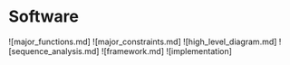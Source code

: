 Software
========

![major_functions.md]
![major_constraints.md]
![high_level_diagram.md]
![sequence_analysis.md]
![framework.md]
![implementation]


